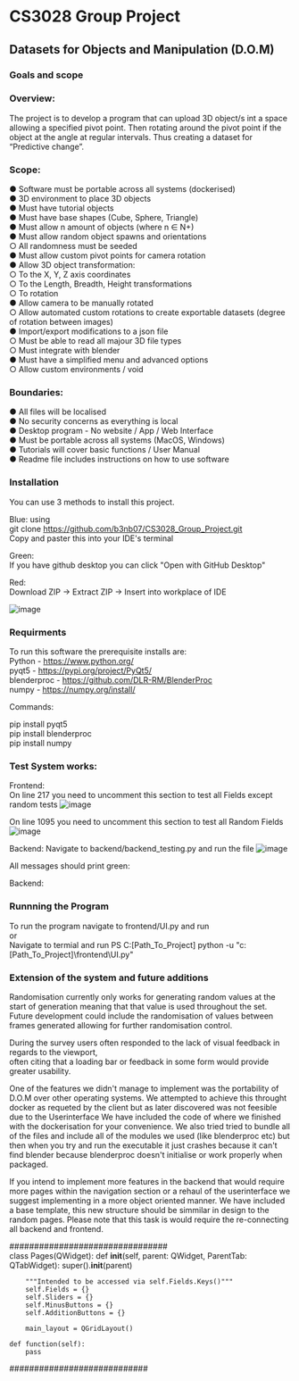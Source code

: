 # CS3028 Group Project

## Datasets for Objects and Manipulation (D.O.M)

### Goals and scope

### Overview:
The project is to develop a program that can upload 3D object/s int a space allowing a specified
pivot point. Then rotating around the pivot point if the object at the angle at regular intervals.
Thus creating a dataset for “Predictive change”.  

### Scope:
● Software must be portable across all systems (dockerised)  
● 3D environment to place 3D objects  
● Must have tutorial objects  
● Must have base shapes (Cube, Sphere, Triangle)  
● Must allow n amount of objects (where n ∈ N+)  
● Must allow random object spawns and orientations  
○ All randomness must be seeded  
● Must allow custom pivot points for camera rotation  
● Allow 3D object transformation:  
○ To the X, Y, Z axis coordinates  
○ To the Length, Breadth, Height transformations  
○ To rotation  
● Allow camera to be manually rotated  
○ Allow automated custom rotations to create exportable datasets (degree of
rotation between images)  
● Import/export modifications to a json file  
○ Must be able to read all majour 3D file types  
○ Must integrate with blender  
● Must have a simplified menu and advanced options  
○ Allow custom environments / void  

### Boundaries:
● All files will be localised  
● No security concerns as everything is local  
● Desktop program - No website / App / Web Interface  
● Must be portable across all systems (MacOS, Windows)  
● Tutorials will cover basic functions / User Manual  
● Readme file includes instructions on how to use software  

### Installation

You can use 3 methods to install this project. 

Blue: using  
git clone https://github.com/b3nb07/CS3028_Group_Project.git  
Copy and paster this into your IDE's terminal  

Green:  
If you have github desktop you can click "Open with GitHub Desktop"  

Red:  
Download ZIP -> Extract ZIP -> Insert into workplace of IDE

![image](https://github.com/user-attachments/assets/f6e8a70a-7419-43e0-a1a2-a12af7d00c23)


### Requirments
To run this software the prerequisite installs are:  
    Python - https://www.python.org/  
    pyqt5 - https://pypi.org/project/PyQt5/  
    blenderproc - https://github.com/DLR-RM/BlenderProc  
    numpy - https://numpy.org/install/  

Commands: 

pip install pyqt5  
pip install blenderproc  
pip install numpy  

### Test System works: 

Frontend:  
On line 217 you need to uncomment this section to test all Fields except random tests
![image](https://github.com/user-attachments/assets/e057027c-4e6a-44e5-8349-2b6bb73fa5fb)

On line 1095 you need to uncomment this section to test all Random Fields  
![image](https://github.com/user-attachments/assets/619ad81f-111e-4225-af3d-8a36a4b59140)

Backend:
Navigate to backend/backend_testing.py and run the file
![image](https://github.com/user-attachments/assets/70b70198-17f2-40aa-a096-6a7df89682e1)


All messages should print green:  

Backend: 

### Runnning the Program

To run the program navigate to frontend/UI.py and run  
or  
Navigate to termial and run 
PS C:[Path_To_Project] python -u "c:[Path_To_Project]\frontend\UI.py"

### Extension of the system and future additions  

Randomisation currently only works for generating random values at the start of generation meaning that that value is used throughout the set.  
Future development could include the randomisation of values between frames generated allowing for further randomisation control.   

During the survey users often responded to the lack of visual feedback in regards to the viewport,  
often citing that a loading bar or feedback in some form would provide greater usability.  

One of the features we didn't manage to implement was the portability of D.O.M over other operating systems. We attempted to achieve this throught docker as requeted by the client but as later discovered was not feesible due to the Userinterface We have included the code of where we finished with the dockerisation for your convenience. We also tried tried to bundle all of the files and include all of the modules we used (like blenderproc etc) but then when you try and run the executable it just crashes because it can't find blender because blenderproc doesn't initialise or work properly when packaged.  

If you intend to implement more features in the backend that would require more pages within the navigation section or a rehaul of the userinterface we suggest implementing in a more object oriented manner. We have included a base template, this new structure should be simmilar in design to the random pages. Please note that this task is would require the re-connecting all backend and frontend.  

    
################################  
class Pages(QWidget):
    def __init__(self, parent: QWidget, ParentTab: QTabWidget):
        super().__init__(parent)

        """Intended to be accessed via self.Fields.Keys()"""
        self.Fields = {}
        self.Sliders = {}
        self.MinusButtons = {}
        self.AdditionButtons = {}

        main_layout = QGridLayout()

    def function(self):
        pass
############################
